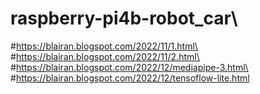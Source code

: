 # raspberry-pi4b-robot_car\
#https://blairan.blogspot.com/2022/11/1.html\
#https://blairan.blogspot.com/2022/11/2.html\
#https://blairan.blogspot.com/2022/12/mediapipe-3.html\
#https://blairan.blogspot.com/2022/12/tensoflow-lite.html
